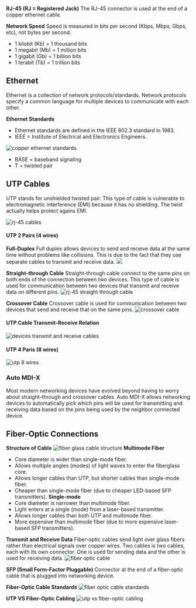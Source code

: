 **RJ-45 (RJ = Registered Jack)**
The RJ-45 connector is used at the end of a copper ethernet cable.

**Network Speed**
Speed is measured in bits per second (Kbps, Mbps, Gbps, etc), not bytes per second.
* 1 kilobit (Kb) = 1 thousand bits
* 1 megabit (Mb) = 1 million bits
* 1 gigabit (Gb) = 1 billion bits
* 1 terabit (Tb) = 1 trillion bits

## Ethernet
Ethernet is a collection of network protocols/standards. Network protocols specify a common language for multiple devices to communicate with each other.

**Ethernet Standards** 
* Ethernet standards are defined in the IEEE 802.3 standard in 1983.
* IEEE = Institute of Electrical and Electronics Engineers.

![copper ethernet standards](./img/copper-ethernet-standards.png)
* BASE = baseband signaling
* T = twisted pair

## UTP Cables
UTP stands for unshielded twisted pair. This type of cable is vulnerable to electromagnetic interference (EMI) because it has no shielding.  The twist actually helps protect agains EMI.

![rj-45 cables](./img/rj-45-wires.png)

#### UTP 2 Pairs (4 wires)

**Full-Duplex**
Full duplex allows devices to send and receive data at the same time without problems like collisions. This is due to the fact that they use separate cables to transmit and receive data.
![](./img/rj-45-two-pairs.png)

**Straight-through Cable**
Straight-through cable connect to the same pins on both ends of the connection between two devices. This type of cable is used for communication between two devices that transmit and receive data on different pins.
![rj-45 straight through cable](./img/rj-45-straight-through-cable.png)

**Crossover Cable**
Crossover cable is used for communication between two devices that send and receive that on the same pins.
![crossover cable](./img/rj-45-crossover-cable.png)

#### UTP Cable Transmit-Receive Relation
![devices transmit and receive cables](./img/rj-45-transmit-receive.png)

#### UTP 4 Paris (8 wires)
![utp 8 wires](./img/rj-45-four-pairs.png)

### Auto MDI-X
Most modern networking devices have evolved beyond having to worry about straight-through and crossover cables. Auto MDI-X allows networking devices to automatically pick which pins will be used for transmitting and receiving data based on the pins being used by the neighbor connected device.


## Fiber-Optic Connections

**Structure of Cable**
![fiber glass cable structure](./img/fiber-optic-cable-structure.png)
**Multimode Fiber**
* Core diameter is wider than single-mode fiber.
* Allows multiple angles (modes) of light waves to enter the fiberglass core.
* Allows longer cables than UTP, but shorter cables than single-mode fiber.
* Cheaper than single-mode fiber (due to cheaper LED-based SFP transmitters).
**Single-mode**
* Core diameter is narrower than multimode fiber.
* Light enters at a single (mode) from a laser-based transmitter.
* Allows longer cables than both UTP and multimode fiber.
* More expensive than multimode fiber (due to more expensive laser-based SFP transmitters).

**Transmit and Receive Data**
Fiber-optic cables send light over glass fibers rather than electrical signals over copper wires. Two cables is two cables, each with its own connector. One is used for sending data and the other is used for receiving data.
![fiber optic cable](./img/fiber-optic-cable.png)

**SFP (Small Form-Factor Pluggable)**
Connector at the end of a fiber-optic cable that is plugged into networking device.

**Fiber-Optic Cable Standards**
![fiber optic cable standards](./img/fiber-optic-cable-standards.png)

**UTP VS Fiber-Optic Cabling**
![utp vs fiber-optic cabling](./img/utp-fiber-comarison.png)